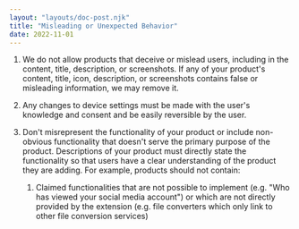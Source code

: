 ```yaml
---
layout: "layouts/doc-post.njk"
title: "Misleading or Unexpected Behavior"
date: 2022-11-01
---
```


1. We do not allow products that deceive or mislead users, including in the content, title, description, or screenshots. If any of your product's content, title, icon, description, or screenshots contains false or misleading information, we may remove it.

1. Any changes to device settings must be made with the user's knowledge and consent and be easily reversible by the user.

1. Don't misrepresent the functionality of your product or include non-obvious functionality that doesn't serve the primary purpose of the product. Descriptions of your product must directly state the functionality so that users have a clear understanding of the product they are adding. For example, products should not contain:

    1. Claimed functionalities that are not possible to implement (e.g. "Who has viewed your social media account") or which are not directly provided by the extension (e.g. file converters which only link to other file conversion services)
